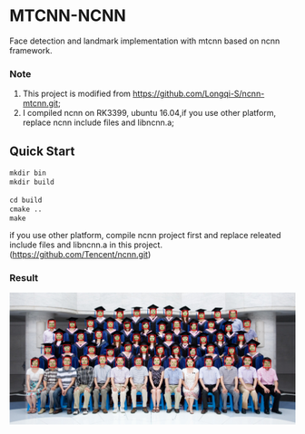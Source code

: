 # MTCNN-NCNN 
Face detection and landmark implementation with mtcnn based on ncnn framework.

### Note

1. This project is modified from https://github.com/Longqi-S/ncnn-mtcnn.git;    
2. I compiled ncnn on RK3399, ubuntu 16.04,if you use other platform, replace ncnn include files and libncnn.a;


## Quick Start

```
mkdir bin
mkdir build

cd build
cmake ..
make

```
if you use other platform, compile ncnn project first and replace releated include files and libncnn.a in this project. (https://github.com/Tencent/ncnn.git)

 
### Result
![image](https://github.com/LicheeX/MTCNN-NCNN/blob/master/result.jpg)

